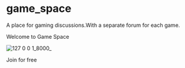 # game_space

A place for gaming discussions.With a separate forum for each game.


Welcome to Game Space

![127 0 0 1_8000_](https://user-images.githubusercontent.com/95933946/159117829-af45f47e-fc29-45b5-b071-05c64b5e7c18.png)


Join for free

